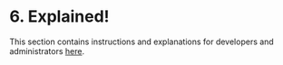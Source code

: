 # 6. Explained!

This section contains instructions and explanations for developers and administrators [here](https://docs.goobi.io/goobi-viewer-de/devop/6).
